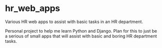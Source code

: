 # hr_web_apps
Various HR web apps to assist with basic tasks in an HR department.

Personal project to help me learn Python and Django. Plan for this to just be a serious of small apps that will assist with basic and boring HR department tasks.
